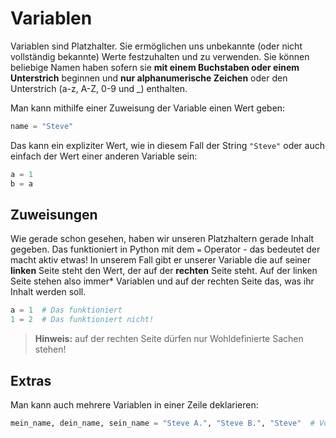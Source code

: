 # Variablen

Variablen sind Platzhalter. 
Sie ermöglichen uns unbekannte (oder nicht vollständig bekannte) Werte festzuhalten und zu verwenden.
Sie können beliebige Namen haben sofern sie **mit einem Buchstaben oder einem Unterstrich** beginnen und **nur alphanumerische Zeichen** oder den Unterstrich (a-z, A-Z, 0-9 und _) enthalten.

Man kann mithilfe einer Zuweisung der Variable einen Wert geben:

```python
name = "Steve"
```

Das kann ein expliziter Wert, wie in diesem Fall der String `"Steve"` oder 
auch einfach der Wert einer anderen Variable sein:

```python
a = 1
b = a
``` 

## Zuweisungen

Wie gerade schon gesehen, haben wir unseren Platzhaltern gerade Inhalt gegeben.
Das funktioniert in Python mit dem `=` Operator - das bedeutet der macht aktiv etwas!
In unserem Fall gibt er unserer Variable die auf seiner **linken** Seite steht den Wert, der auf der **rechten** Seite steht.
Auf der linken Seite stehen also immer* Variablen und auf der rechten Seite das, was ihr Inhalt werden soll.

```python
a = 1  # Das funktioniert
1 = 2  # Das funktioniert nicht!
```

> **Hinweis:** auf der rechten Seite dürfen nur Wohldefinierte Sachen stehen!

## Extras

Man kann auch mehrere Variablen in einer Zeile deklarieren:

```python
mein_name, dein_name, sein_name = "Steve A.", "Steve B.", "Steve"  # Vollkommen legitim
```

